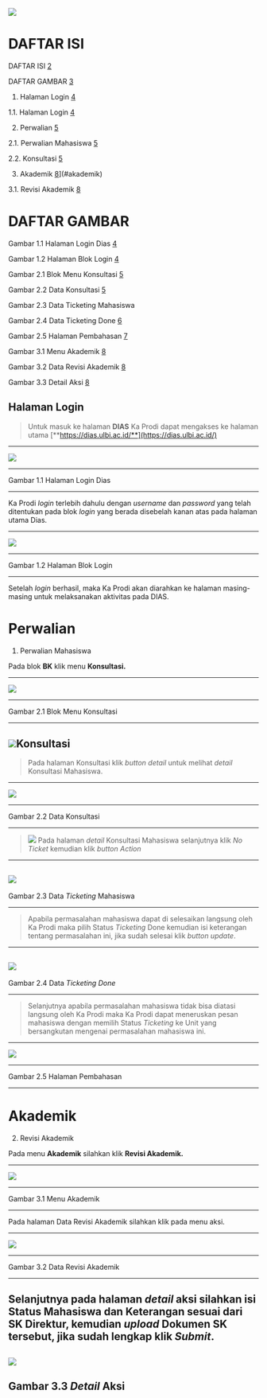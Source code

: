 ![](vertopal_fb47d382c3f143b2b3ea27ae12e4d418/media/image1.png)

# **DAFTAR ISI** 



DAFTAR ISI [2](#daftar-isi)

DAFTAR GAMBAR [3](#daftar-gambar)

1. Halaman Login [4](#halaman-login)

1.1. Halaman Login [4](#halaman-login-1)

2. Perwalian [5](#perwalian)

2.1. Perwalian Mahasiswa [5](#_Toc100055154)

2.2. Konsultasi [5](#konsultasi)

3. Akademik [8](#akademik)](#akademik)

3.1. Revisi Akademik [8](#revisi-akademik)

# DAFTAR GAMBAR 

Gambar 1.1 Halaman Login Dias [4](#_Toc100055036)

Gambar 1.2 Halaman Blok Login [4](#_Toc100055037)

Gambar 2.1 Blok Menu Konsultasi [5](#_Toc100055038)

Gambar 2.2 Data Konsultasi [5](#_Toc100055039)

Gambar 2.3 Data Ticketing Mahasiswa

Gambar 2.4 Data Ticketing Done [6](#_Toc100055041)

Gambar 2.5 Halaman Pembahasan [7](#_Toc100055042)

Gambar 3.1 Menu Akademik [8](#_Toc100055043)

Gambar 3.2 Data Revisi Akademik [8](#_Toc100055044)

Gambar 3.3 Detail Aksi [8](#_Toc100055045)



## Halaman Login

> Untuk masuk ke halaman **DIAS** Ka Prodi dapat mengakses ke halaman
> utama [**https://dias.ulbi.ac.id/**](https://dias.ulbi.ac.id/)
  ---------------------------------------------------------------------------------------------
  ![](vertopal_fb47d382c3f143b2b3ea27ae12e4d418/media/image2.png)

  ---------------------------------------------------------------------------------------------
Gambar 1.1 Halaman Login Dias

  ---------------------------------------------------------------------------------------------

Ka Prodi *login* terlebih dahulu dengan *username* dan *password* yang
telah ditentukan pada blok *login* yang berada disebelah kanan atas pada
halaman utama Dias.

  ---------------------------------------------------------------------------------------------
  ![](vertopal_fb47d382c3f143b2b3ea27ae12e4d418/media/image3.png)
  
  ---------------------------------------------------------------------------------------------
Gambar 1.2 Halaman Blok Login

  ---------------------------------------------------------------------------------------------

Setelah *login* berhasil, maka Ka Prodi akan diarahkan ke halaman
masing-masing untuk melaksanakan aktivitas pada DIAS.

# Perwalian

1.  Perwalian Mahasiswa

Pada blok **BK** klik menu **Konsultasi.**

  ----------------------------------------------------------------------------------------------
  ![](vertopal_fb47d382c3f143b2b3ea27ae12e4d418/media/image4.png)
  
  ----------------------------------------------------------------------------------------------
  Gambar 2.1 Blok Menu Konsultasi

  ----------------------------------------------------------------------------------------------

## ![](vertopal_fb47d382c3f143b2b3ea27ae12e4d418/media/image5.png)Konsultasi 

> Pada halaman Konsultasi klik *button* *detail* untuk melihat *detail*
> Konsultasi Mahasiswa.
  --------------------------------------------------------------------------------------------
  ![](vertopal_fb47d382c3f143b2b3ea27ae12e4d418/media/image6.png)
  
  --------------------------------------------------------------------------------------------
  Gambar 2.2 Data Konsultasi

  --------------------------------------------------------------------------------------------

> ![](vertopal_fb47d382c3f143b2b3ea27ae12e4d418/media/image7.png)
Pada halaman *detail* Konsultasi
> Mahasiswa selanjutnya klik *No* *Ticket* kemudian klik *button*
> *Action*
  ---------------------------------------------------------------------------------------------
  ![](vertopal_fb47d382c3f143b2b3ea27ae12e4d418/media/image8.png)
  ---------------------------------------------------------------------------------------------
Gambar 2.3 Data *Ticketing* Mahasiswa

  ---------------------------------------------------------------------------------------------

> Apabila permasalahan mahasiswa dapat di selesaikan langsung oleh Ka
> Prodi maka pilih Status *Ticketing* Done kemudian isi keterangan
> tentang permasalahan ini, jika sudah selesai klik *button* *update*.
  ---------------------------------------------------------------------------------------------
  ![](vertopal_fb47d382c3f143b2b3ea27ae12e4d418/media/image9.png)
  ---------------------------------------------------------------------------------------------
  Gambar 2.4 Data *Ticketing* *Done*

  ---------------------------------------------------------------------------------------------

> Selanjutnya apabila permasalahan mahasiswa tidak bisa diatasi langsung
> oleh Ka Prodi maka Ka Prodi dapat meneruskan pesan mahasiswa dengan
> memilih Status *Ticketing* ke Unit yang bersangkutan mengenai
> permasalahan mahasiswa ini.
  -----------------------------------------------------------------------------------------------
  ![](vertopal_fb47d382c3f143b2b3ea27ae12e4d418/media/image10.png)
  
  -----------------------------------------------------------------------------------------------
  Gambar 2.5 Halaman Pembahasan

  -----------------------------------------------------------------------------------------------

# Akademik

2.  Revisi Akademik

Pada menu **Akademik** silahkan klik **Revisi Akademik.**

  ----------------------------------------------------------------------------------------------
  ![](vertopal_fb47d382c3f143b2b3ea27ae12e4d418/media/image11.png)
  
  ----------------------------------------------------------------------------------------------
 Gambar 3.1 Menu Akademik

  ----------------------------------------------------------------------------------------------

Pada halaman Data Revisi Akademik silahkan klik pada menu aksi.

  ----------------------------------------------------------------------------------------------
  ![](vertopal_fb47d382c3f143b2b3ea27ae12e4d418/media/image12.png)
  
  ----------------------------------------------------------------------------------------------
  Gambar 3.2 Data Revisi Akademik

  ----------------------------------------------------------------------------------------------

Selanjutnya pada halaman *detail* aksi silahkan isi **Status Mahasiswa**
dan **Keterangan** sesuai dari SK Direktur, kemudian *upload* Dokumen SK
tersebut, jika sudah lengkap klik ***Submit*.**
  ----------------------------------------------------------------------------------------------
  ![](vertopal_fb47d382c3f143b2b3ea27ae12e4d418/media/image13.png)
  ----------------------------------------------------------------------------------------------
 Gambar 3.3 *Detail* Aksi
  ----------------------------------------------------------------------------------------------
